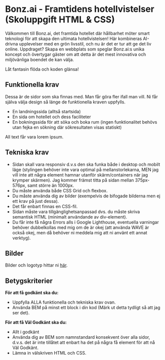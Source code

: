 # Bonz.ai - Framtidens hotellvistelser (Skoluppgift HTML & CSS)

Välkommen till Bonz.ai, det framtida hotellet där hållbarhet möter smart teknologi för att skapa den ultimata hotellvistelsen! Här kombineras AI-drivna upplevelser med en grön livsstil, och nu är det er tur att ge det liv online. Uppdraget? Skapa en webbplats som speglar Bonz.ai:s unika koncept och övertygar gäster om att detta är det mest innovativa och miljövänliga boendet de kan välja. 

Låt fantasin flöda och koden glänsa!


## Funktionella krav

Dessa är de sidor som ska finnas med. Man får göra fler ifall man vill. Ni får själva välja design så länge de funktionella kraven uppfylls.

* En landningssida (alltså startsida)
* En sida om hotellet och dess faciliteter 
* En bokningssida för att söka och boka rum (ingen funktionalitet behövs utan fejka en sökning där sökresultaten visas statiskt)

All text får vara lorem ipsum.


## Tekniska krav

* Sidan skall vara responsiv d.v.s den ska funka både i desktop och mobilt läge (stylingen behöver inte vara optimal på mellanstorlekarna, MEN jag vill inte att några element hamnar utanför skärm/containers när jag krymper skärmen). Jag kommer främst titta på sidan mellan 375px-576px, samt större än 1000px.
* Du måste använda både CSS Grid och flexbox.
* Du måste använda dig av bilder (exempelvis de bifogade bilderna men ej ett krav på just dessa).
* Det får enbart finnas en CSS-fil.
* Sidan måste vara tillgänglighetsanpassad dvs. du måste skriva semantisk HTML (minimalt användande av div-element).
* Du får inte få några Errors alls i Google Lighthouse, eventuella varningar behöver dubbelkollas med mig om de är okej (att använda WAVE är också okej, men då behöver ni meddela mig att ni använt ett annat verktyg).


## Bilder

Bilder och logotyp hittar ni [här](https://drive.google.com/file/d/1B-ZIP8FXb536bRG5hhKgP43dYVdvxBO_/view?usp=sharing).


## Betygskriterier

**För att få godkänt ska du:**

* Uppfylla ALLA funktionella och tekniska krav ovan.
* Använda BEM på minst ett block i din kod (Märk ut detta tydligt så att jag ser det).


**För att få Väl Godkänt ska du:**

* Allt i godkänt
* Använda dig av BEM som namnstandard konsekvent över alla sidor, d.v.s. det är inte tillåtet att enbart ha det på några få element för att nå Väl Godkänt.
* Lämna in välskriven HTML och CSS.

